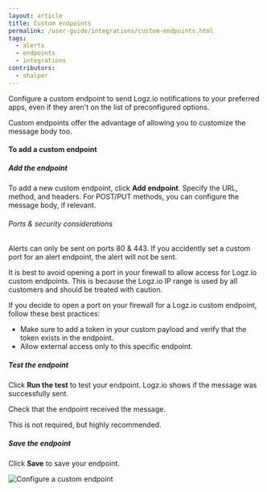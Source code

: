 ```yaml
---
layout: article
title: Custom endpoints
permalink: /user-guide/integrations/custom-endpoints.html
tags:
  - alerts
  - endpoints
  - integrations
contributors:
  - shalper
---
```


Configure a custom endpoint to send Logz.io notifications to your preferred apps,
even if they aren't on the list of preconfigured options.

Custom endpoints offer the advantage
of allowing you to customize the message body too.

#### To add a custom endpoint

<div class="tasklist">

##### Add the endpoint

To add a new custom endpoint, click **Add endpoint**.
Specify the URL, method, and headers.
For POST/PUT methods, you can configure the message body, if relevant.

###### Ports & security considerations

Alerts can only be sent on ports 80 & 443.
If you accidently set a custom port for an alert endpoint, the alert will not be sent.

It is best to avoid opening a port in your firewall to allow access for Logz.io custom endpoints.
This is because the Logz.io IP range is used by all customers and should be treated with caution.

If you decide to open a port on your firewall for a Logz.io custom endpoint, follow these best practices:

* Make sure to add a token in your custom payload and verify that the token exists in the endpoint.
* Allow external access only to this specific endpoint.


##### Test the endpoint

Click **Run the test** to test your endpoint.
Logz.io shows if the message was successfully sent.

Check that the endpoint received the message.

This is not required, but highly recommended.

##### Save the endpoint

Click **Save** to save your endpoint.

![Configure a custom endpoint](https://dytvr9ot2sszz.cloudfront.net/logz-docs/notification-endpoints/custom-endpoint-POST.png)

</div>
